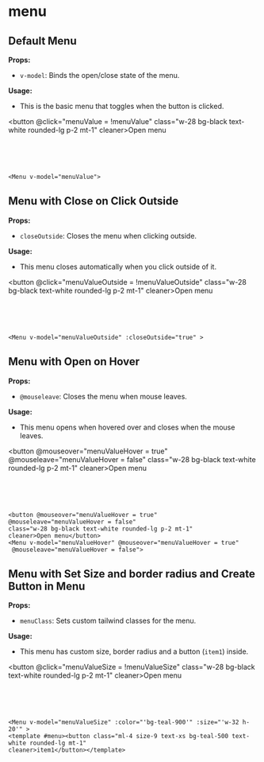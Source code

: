 # menu
<script setup>
import { ref } from 'vue'
const menuValue = ref(false);
const menuValueColor = ref(false);
const menuValueRounded = ref(false);
const menuValueOutside = ref(false);
const menuValueHover = ref(false);
const menuValueSize = ref(false);
</script>

## Default Menu

**Props:**

- `v-model`: Binds the open/close state of the menu.

**Usage:**

- This is the basic menu that toggles when the button is clicked.

<button  @click="menuValue = !menuValue" class="w-28 bg-black text-white rounded-lg p-2 mt-1" cleaner>Open menu</button>
<Menu v-model="menuValue"  >
</Menu>
<br>
<br>
<br>

```vue
<Menu v-model="menuValue">
```

## Menu with Close on Click Outside

**Props:**
- `closeOutside`: Closes the menu when clicking outside.

**Usage:**

- This menu closes automatically when you click outside of it.

<button  @click="menuValueOutside = !menuValueOutside" class="w-28 bg-black text-white rounded-lg p-2 mt-1" cleaner>Open menu</button>
<Menu v-model="menuValueOutside" :closeOutside="true" >
</Menu>
<br>
<br>
<br>

```vue
<Menu v-model="menuValueOutside" :closeOutside="true" >
```
## Menu with Open on Hover

**Props:**

- `@mouseleave`: Closes the menu when mouse leaves.

**Usage:**

- This menu opens when hovered over and closes when the mouse leaves.

<button @mouseover="menuValueHover = true" @mouseleave="menuValueHover = false" class="w-28 bg-black text-white rounded-lg p-2 mt-1" cleaner>Open menu</button>
<Menu v-model="menuValueHover" @mouseover="menuValueHover = true" @mouseleave="menuValueHover = false">
</Menu>
<br>
<br>
<br>

```vue
<button @mouseover="menuValueHover = true"   
@mouseleave="menuValueHover = false"
class="w-28 bg-black text-white rounded-lg p-2 mt-1" 
cleaner>Open menu</button>
<Menu v-model="menuValueHover" @mouseover="menuValueHover = true"
 @mouseleave="menuValueHover = false">
```

## Menu with Set Size and border radius and Create Button in Menu

**Props:**
- `menuClass`: Sets custom tailwind classes for the menu.

**Usage:**

- This menu has custom size, border radius and a button (`item1`) inside.

<button  @click="menuValueSize = !menuValueSize" class="w-28 bg-black text-white rounded-lg p-2 mt-1" cleaner>Open menu</button>
<Menu v-model="menuValueSize" :menuClass="'rounded-sm w-32 h-20'" >
<template #menu><button class="ml-11 size-9 text-xs bg-teal-500 text-white rounded-lg mt-5" cleaner>item1</button></template>
</Menu>
<br>
<br>
<br>

```vue
<Menu v-model="menuValueSize" :color="'bg-teal-900'" :size="'w-32 h-20'" >
<template #menu><button class="ml-4 size-9 text-xs bg-teal-500 text-white rounded-lg mt-1" 
cleaner>item1</button></template>
```